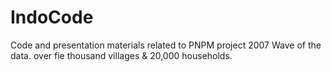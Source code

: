 # IndoCode
Code and presentation materials related to PNPM project
2007 Wave of the data. over fie thousand villages & 20,000 households. 
